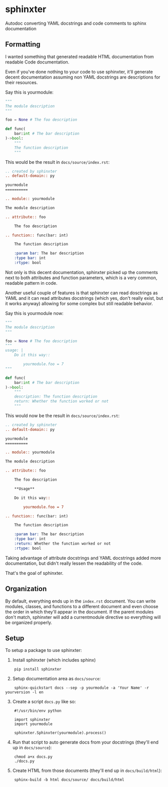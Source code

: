 sphinxter
=========

Autodoc converting YAML docstrings and code comments to sphinx documentation

Formatting
----------

I wanted something that generated readable HTML documentation from readable Code documentation.

Even if you've done nothing to your code to use sphinxter, it'll generate decent documentation assuming non YAML
docstrings are descriptions for their resources.

Say this is yourmodule:

```python
"""
The module description
"""

foo = None # The foo description

def func(
    bar:int # The bar description
)->bool:
    """
    The function description
    """
```

This would be the result in `docs/source/index.rst`:

```rst
.. created by sphinxter
.. default-domain:: py

yourmodule
==========

.. module:: yourmodule

The module description

.. attribute:: foo

    The foo description

.. function:: func(bar: int)

    The function description

    :param bar: The bar description
    :type bar: int
    :rtype: bool
```

Not only is this decent documentation, sphinxter picked up the comments next to both attributes and function parameters,
which is a very common, readable pattern in code.

Another useful couple of features is that sphinxter can read dosctrings as YAML and it can read attributes docstrings
(which yes, don't really exist, but it works anyway) allowing for some complex but still readable behavior.

Say this is yourmodule now:

```python
"""
The module description
"""

foo = None # The foo description
"""
usage: |
    Do it this way::

        yourmodule.foo = 7
"""

def func(
    bar:int # The bar description
)->bool:
    """
    description: The function description
    return: Whether the function worked or not
    """
```

This would now be the result in `docs/source/index.rst`:

```rst
.. created by sphinxter
.. default-domain:: py

yourmodule
==========

.. module:: yourmodule

The module description

.. attribute:: foo

    The foo description

    **Usage**

    Do it this way::

        yourmodule.foo = 7

.. function:: func(bar: int)

    The function description

    :param bar: The bar description
    :type bar: int
    :return: Whether the function worked or not
    :rtype: bool
```

Taking advantage of attribute docstrings and YAML docstrings added more documentation, but didn't really lessen
the readability of the code.

That's the goal of sphinxter.

Organization
------------

By default, everything ends up in the `index.rst` document. You can write modules, classes, and functions to a different
document and even choose the order in which they'll appear in the document. If the parent modules don't match, sphinxter will
add a currentmodule directive so everything will be organized properly.

Setup
-----

To setup a package to use sphinxter:

1. Install sphinxter (which includes sphinx)

```
    pip install sphinxter
```

2. Setup documentation area as `docs/source`:

```
    sphinx-quickstart docs --sep -p yourmodule -a 'Your Name' -r yourversion -l en
```

3. Create a script `docs.py` like so:

```
    #!/usr/bin/env python

    import sphinxter
    import yourmodule

    sphinxter.Sphinxter(yourmodule).process()
```

4. Run that script to auto generate docs from your docstrings (they'll end up in `docs/source`):

```
    chmod a+x docs.py
    ./docs.py
```

5. Create HTML from those documents (they'll end up in `docs/build/html`):

```
    sphinx-build -b html docs/source/ docs/build/html
```
